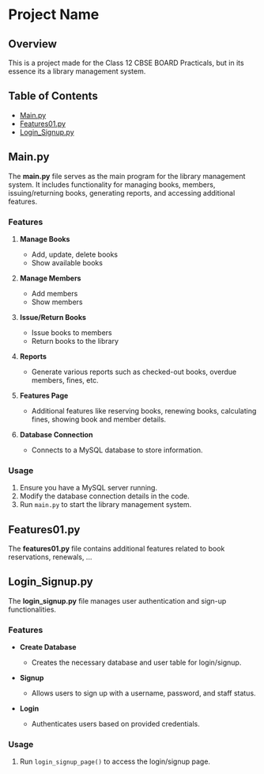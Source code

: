 # Project Name

## Overview

This is a project made for the Class 12 CBSE BOARD Practicals, but in its essence its a library management system.


## Table of Contents

- [Main.py](#mainpy)
- [Features01.py](#features01py)
- [Login_Signup.py](#login_signuppy)

## Main.py

The **main.py** file serves as the main program for the library management system. It includes functionality for managing books, members, issuing/returning books, generating reports, and accessing additional features.

### Features

1. **Manage Books**
   - Add, update, delete books
   - Show available books

2. **Manage Members**
   - Add members
   - Show members

3. **Issue/Return Books**
   - Issue books to members
   - Return books to the library

4. **Reports**
   - Generate various reports such as checked-out books, overdue members, fines, etc.

5. **Features Page**
   - Additional features like reserving books, renewing books, calculating fines, showing book and member details.

6. **Database Connection**
   - Connects to a MySQL database to store information.

### Usage

1. Ensure you have a MySQL server running.
2. Modify the database connection details in the code.
3. Run `main.py` to start the library management system.

## Features01.py

The **features01.py** file contains additional features related to book reservations, renewals, ...

## Login_Signup.py

The **login_signup.py** file manages user authentication and sign-up functionalities.

### Features

- **Create Database**
  - Creates the necessary database and user table for login/signup.

- **Signup**
  - Allows users to sign up with a username, password, and staff status.

- **Login**
  - Authenticates users based on provided credentials.

### Usage

1. Run `login_signup_page()` to access the login/signup page.
